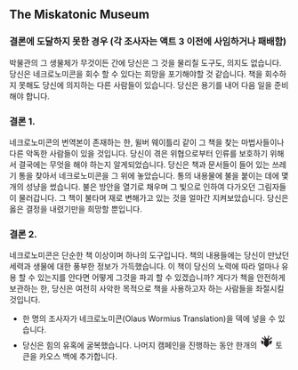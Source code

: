 ## The Miskatonic Museum

### 결론에 도달하지 못한 경우 (각 조사자는 액트 3 이전에 사임하거나 패배함)
박물관의 그 생물체가 무것이든 간에 당신은 그 것을 물리칠 도구도, 의지도 없습니다. 당신은 네크로노미콘을 회수 할 수 있다는 희망을 포기해야할 것 같습니다. 책을 회수하지 못해도 당신에 의지하는 다른 사람들이 있습니다. 당신은 용기를 내어 다음 일을 준비해야 합니다.

### 결론 1.
네크로노미콘의 번역본이 존재하는 한, 윌버 웨이틀리 같이 그 책을 찾는 마법사들이나 다른 악독한 사람들이 있을 것입니다. 당신이 겪은 위협으로부터 인류를 보호하기 위해서 결국에는 무엇을 해야 하는지 알게되었습니다. 당신은 책과 문서들이 들어 있는 쓰레기 통을 찾아서 네크로노미콘을 그 위에 놓았습니다. 통의 내용물에 불을 붙이는 데에 몇 개의 성냥을 썼습니다. 불은 방안을 열기로 채우며 그 빛으로 인하여 다가오던 그림자들이 물러갑니다. 그 책이 불타며 재로 변해가고 있는 것을 얼마간 지켜보았습니다. 당신은 옳은 결정을 내렸기만을 희망할 뿐입니다.

### 결론 2.
네크로노미콘은 단순한 책 이상이며 하나의 도구입니다. 책의 내용들에는 당신이 만났던 세력과 생물에 대한 풍부한 정보가 가득했습니다. 이 책이 당신의 노력에 따라 얼마나 유용 할 수 있는지를 안다면 어떻게 그것을 파괴 할 수 있겠습니까? 게다가 책을 안전하게 보관하는 한, 당신은 여전히 사악한 목적으로 책을 사용하고자 하는 사람들을 좌절시킬 것입니다.

* 한 명의 조사자가 네크로노미콘(Olaus Wormius Translation)을 덱에 넣을 수 있습니다.
* 당신은 힘의 유혹에 굴복했습니다. 나머지 캠페인을 진행하는 동안 한개의 <img src="../images/chaos-what.png" width=25> 토큰을 카오스 백에 추가합니다.
